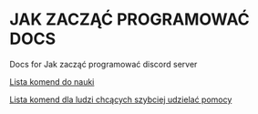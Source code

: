 # JAK ZACZĄĆ PROGRAMOWAĆ DOCS
Docs for Jak  zacząć programować discord server

[Lista komend do nauki](https://github.com/NowYouKnowProgramming/jzp-docs/blob/main/bot-commands.md)

[Lista komend dla ludzi chcących szybciej udzielać pomocy](https://github.com/NowYouKnowProgramming/jzp-docs/blob/main/quick-help.md)

